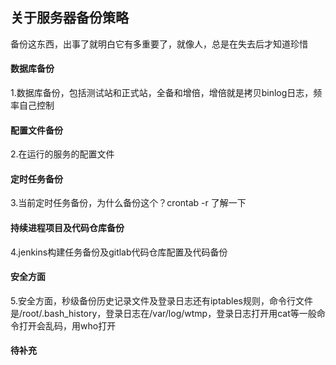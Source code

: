 ## 关于服务器备份策略

备份这东西，出事了就明白它有多重要了，就像人，总是在失去后才知道珍惜

  #### 数据库备份

1.数据库备份，包括测试站和正式站，全备和增倍，增倍就是拷贝binlog日志，频率自己控制
  #### 配置文件备份
2.在运行的服务的配置文件
  #### 定时任务备份
3.当前定时任务备份，为什么备份这个？crontab -r 了解一下
  #### 持续进程项目及代码仓库备份
4.jenkins构建任务备份及gitlab代码仓库配置及代码备份
  #### 安全方面
5.安全方面，秒级备份历史记录文件及登录日志还有iptables规则，命令行文件是/root/.bash_history，登录日志在/var/log/wtmp，登录日志打开用cat等一般命令打开会乱码，用who打开

  #### 待补充
